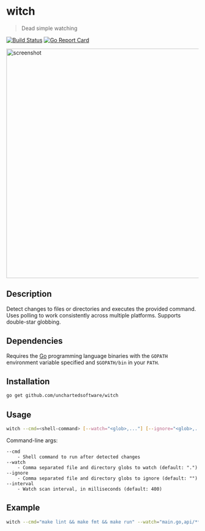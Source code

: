 # witch

> Dead simple watching

[![Build Status](https://travis-ci.org/unchartedsoftware/witch.svg?branch=master)](https://travis-ci.org/unchartedsoftware/witch)
[![Go Report Card](https://goreportcard.com/badge/github.com/unchartedsoftware/witch)](https://goreportcard.com/report/github.com/unchartedsoftware/witch)

<img width="600" src="https://rawgit.com/unchartedsoftware/witch/master/screenshot.gif" alt="screenshot" />

## Description

Detect changes to files or directories and executes the provided command. Uses polling to work consistently across multiple platforms. Supports double-star globbing.

## Dependencies

Requires the [Go](https://golang.org/) programming language binaries with the `GOPATH` environment variable specified and `$GOPATH/bin` in your `PATH`.

## Installation

```bash
go get github.com/unchartedsoftware/witch
```

## Usage

```bash
witch --cmd=<shell-command> [--watch="<glob>,..."] [--ignore="<glob>,..."] [--interval=<milliseconds>]
```

Command-line args:

```
--cmd
	- Shell command to run after detected changes
--watch
	- Comma separated file and directory globs to watch (default: ".")
--ignore
	- Comma separated file and directory globs to ignore (default: "")
--interval
	- Watch scan interval, in milliseconds (default: 400)
```

## Example

```bash
witch --cmd="make lint && make fmt && make run" --watch="main.go,api/**/*.go"
```

